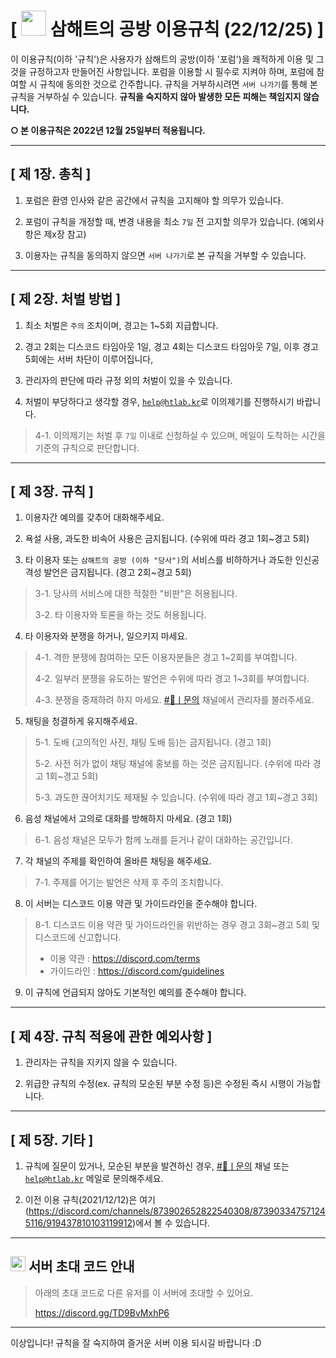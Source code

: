 # **[ <img src="https://cdn.discordapp.com/emojis/919436087481499688.webp" width="40" /> 삼해트의 공방 이용규칙 (22/12/25) ]**

이 이용규칙(이하 '규칙')은 사용자가 삼해트의 공방(이하 '포럼')을 쾌적하게 이용 및 그것을 규정하고자 만들어진 사항입니다. 포럼을 이용할 시 필수로 지켜야 하며, 포럼에 참여할 시 규칙에 동의한 것으로 간주합니다. 규칙을 거부하시려면 ``서버 나가기``를 통해 본 규칙을 거부하실 수 있습니다. __규칙을 숙지하지 않아 발생한 모든 피해는 책임지지 않습니다.__

**○ 본 이용규칙은 2022년 12월 25일부터 적용됩니다.**

---

## __[ 제 1장. 총칙 ]__

1. 포럼은 환영 인사와 같은 공간에서 규칙을 고지해야 할 의무가 있습니다.

2. 포럼이 규칙을 개정할 때, 변경 내용을 최소 ``7일`` 전 고지할 의무가 있습니다. (예외사항은 제x장 참고)

3. 이용자는 규칙을 동의하지 않으면 ``서버 나가기``로 본 규칙을 거부할 수 있습니다.

---

## __[ 제 2장. 처벌 방법 ]__
1. 최소 처벌은 ``주의`` 조치이며, 경고는 1~5회 지급합니다.

2. 경고 2회는 디스코드 타임아웃 1일, 경고 4회는 디스코드 타임아웃 7일, 이후 경고 5회에는 서버 차단이 이루어집니다,

3. 관리자의 판단에 따라 규정 외의 처벌이 있을 수 있습니다.

4. 처벌이 부당하다고 생각할 경우, [``help@htlab.kr``](mailto:help@htlab.kr)로 이의제기를 진행하시기 바랍니다.
> 4-1. 이의제기는 처벌 후 ``7일`` 이내로 신청하실 수 있으며, 메일이 도착하는 시간을 기준의 규칙으로 판단합니다.

---

## __[ 제 3장. 규칙 ]__

1. 이용자간 예의를 갖추어 대화해주세요.

2. 욕설 사용, 과도한 비속어 사용은 금지됩니다. (수위에 따라 경고 1회~경고 5회)

3. 타 이용자 또는 ``삼해트의 공방 (이하 "당사")``의 서비스를 비하하거나 과도한 인신공격성 발언은 금지됩니다. (경고 2회~경고 5회)
> 3-1. 당사의 서비스에 대한 적절한 "비판"은 허용됩니다.
> 
> 3-2. 타 이용자와 토론을 하는 것도 허용됩니다.

4. 타 이용자와 분쟁을 하거나, 일으키지 마세요.
> 4-1. 격한 분쟁에 참여하는 모든 이용자분들은 경고 1~2회를 부여합니다.
> 
> 4-2. 일부러 분쟁을 유도하는 발언은 수위에 따라 경고 1~3회를 부여합니다.
> 
> 4-3. 분쟁을 중재하려 하지 마세요. [#🙋ㅣ문의](https://discord.com/channels/873902652822540308/1019737672916418602) 채널에서 관리자를 불러주세요.

5. 채팅을 청결하게 유지해주세요.
> 5-1. 도배 (고의적인 사진, 채팅 도배 등)는 금지됩니다. (경고 1회)
> 
> 5-2. 사전 허가 없이 채팅 채널에 홍보를 하는 것은 금지됩니다. (수위에 따라 경고 1회~경고 5회)
> 
> 5-3. 과도한 끊어치기도 제재될 수 있습니다. (수위에 따라 경고 1회~경고 3회)

6. 음성 채널에서 고의로 대화를 방해하지 마세요. (경고 1회)
> 6-1. 음성 채널은 모두가 함께 노래를 듣거나 같이 대화하는 공간입니다.

7. 각 채널의 주제를 확인하여 올바른 채팅을 해주세요.
> 7-1. 주제를 어기는 발언은 삭제 후 주의 조치합니다.

8. 이 서버는 디스코드 이용 약관 및 가이드라인을 준수해야 합니다.
> 8-1. 디스코드 이용 약관 및 가이드라인을 위반하는 경우 경고 3회~경고 5회 및 디스코드에 신고합니다.
> 
> - 이용 약관 : <https://discord.com/terms>
> - 가이드라인 : <https://discord.com/guidelines>

9. 이 규칙에 언급되지 않아도 기본적인 예의를 준수해야 합니다.

---

## __[ 제 4장. 규칙 적용에 관한 예외사항 ]__

1. 관리자는 규칙을 지키지 않을 수 있습니다.

2. 위급한 규칙의 수정(ex. 규칙의 모순된 부분 수정 등)은 수정된 즉시 시행이 가능합니다.

---

## __[ 제 5장. 기타 ]__

1. 규칙에 질문이 있거나, 모순된 부분을 발견하신 경우, [#🙋ㅣ문의](https://discord.com/channels/873902652822540308/1019737672916418602) 채널 또는 [``help@htlab.kr``](mailto:help@htlab.kr) 메일로 문의해주세요.

2. 이전 이용 규칙(2021/12/12)은 여기(<https://discord.com/channels/873902652822540308/873903347571245116/919437810103119912>)에서 볼 수 있습니다.

---

## <img src="https://cdn.discordapp.com/emojis/919437456837853204.webp" width="24" /> 서버 초대 코드 안내
> 아래의 초대 코드로 다른 유저를 이 서버에 초대할 수 있어요.
> 
> https://discord.gg/TD9BvMxhP6

---

이상입니다! 규칙을 잘 숙지하여 즐거운 서버 이용 되시길 바랍니다 :D

